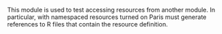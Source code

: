 This module is used to test accessing resources from another module. In particular, with namespaced resources turned on Paris must generate
references to R files that contain the resource definition.